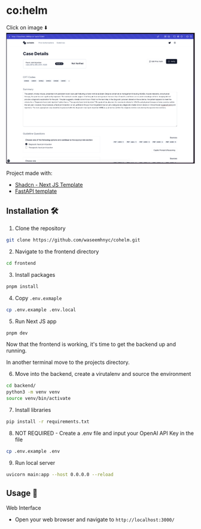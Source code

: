 # co:helm

Click on image ⬇️
[![Demo](imgs/prior-auth.png)](https://youtu.be/DPLlAc-V-Ws)

Project made with:
- [<a href="https://github.com/shadcn/next-template">Shadcn - Next JS Template</a>](https://github.com/shadcn/next-template)
- [<a href="https://github.com/waseemhnyc/fastapi-openai-render">FastAPI template</a>](https://github.com/waseemhnyc/fastapi-openai-render)
## Installation 🛠️

1. Clone the repository
```bash
git clone https://github.com/waseemhnyc/cohelm.git
```
2. Navigate to the frontend directory
```bash
cd frontend
```
3. Install packages
```bash
pnpm install
```
4. Copy `.env.exmaple` 
```bash
cp .env.example .env.local
```
5. Run Next JS app
```bash
pnpm dev
```

Now that the frontend is working, it's time to get the backend up and running.

In another terminal move to the projects directory.

6. Move into the backend, create a virutalenv and source the environment

```bash
cd backend/
python3 -m venv venv
source venv/bin/activate
```

7. Install libraries

```bash
pip install -r requirements.txt
```

8. NOT REQUIRED - Create a .env file and input your OpenAI API Key in the file

```bash
cp .env.example .env
```

9. Run local server
```bash
uvicorn main:app --host 0.0.0.0 --reload
```

## Usage 🎉

Web Interface
- Open your web browser and navigate to `http://localhost:3000/`
